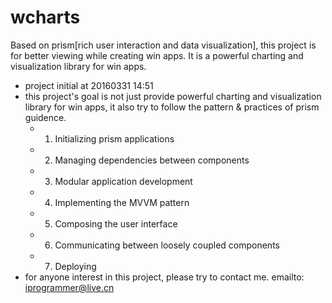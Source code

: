 # wcharts
Based on prism[rich user interaction and data visualization], this project is for better viewing while creating win apps. It is a powerful charting and visualization library for win apps.
- project initial at 20160331 14:51
- this project's goal is not just provide powerful charting and visualization library for win apps, it also try to follow the pattern & practices of prism guidence.
  - 1. Initializing prism applications
  - 2. Managing dependencies between components
  - 3. Modular application development
  - 4. Implementing the MVVM pattern
  - 5. Composing the user interface
  - 6. Communicating between loosely coupled components
  - 7. Deploying
- for anyone interest in this project, please try to contact me. emailto: iprogrammer@live.cn